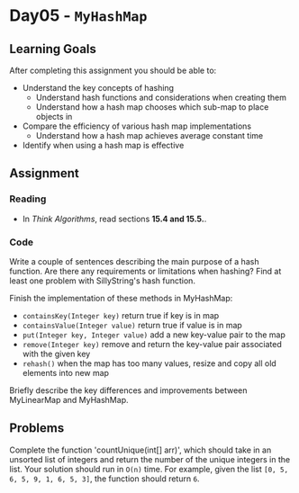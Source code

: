 # Day05 - `MyHashMap`

## Learning Goals

After completing this assignment you should be able to:
* Understand the key concepts of hashing
  * Understand hash functions and considerations when creating them
  * Understand how a hash map chooses which sub-map to place objects in
* Compare the efficiency of various hash map implementations
  * Understand how a hash map achieves average constant time
* Identify when using a hash map is effective

## Assignment

### Reading

- In *Think Algorithms*, read sections **15.4 and 15.5.**.

### Code

Write a couple of sentences describing the main purpose of a hash function. Are there any requirements or limitations when hashing? Find at least one problem with SillyString's hash function.

Finish the implementation of these methods in MyHashMap:
* `containsKey(Integer key)` return true if key is in map
* `containsValue(Integer value)` return true if value is in map
* `put(Integer key, Integer value)` add a new key-value pair to the map
* `remove(Integer key)` remove and return the key-value pair associated with the given key
* `rehash()` when the map has too many values, resize and copy all old elements into new map

Briefly describe the key differences and improvements between MyLinearMap and MyHashMap.

## Problems

Complete the function 'countUnique(int[] arr)', which should take in an unsorted list of integers and return the number of the unique integers in the list.  Your solution should run in `O(n)` time.  For example, given the list `[0, 5, 6, 5, 9, 1, 6, 5, 3]`, the function should return `6`.